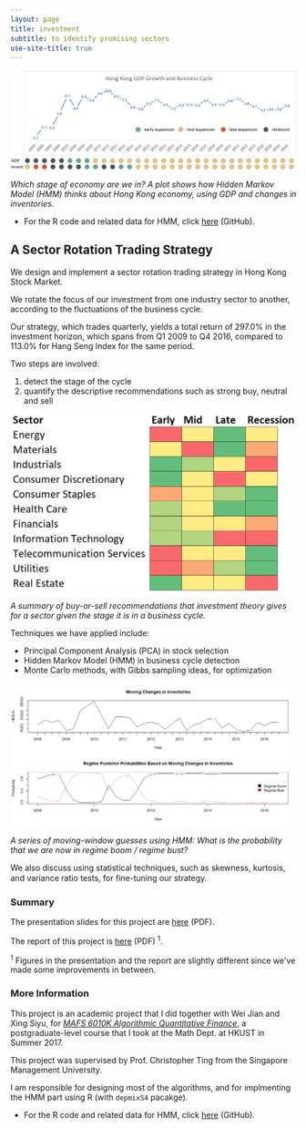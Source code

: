 ```yaml
---
layout: page
title: investment
subtitle: to identify promising sectors
use-site-title: true
---
```


![cycle](cycle.png)

*Which stage of economy are we in? A plot shows how Hidden Markov Model (HMM) thinks about Hong Kong economy, using GDP and changes in inventories.*

- For the R code and related data for HMM, click [here](https://github.com/imfl/investment-strategies) (GitHub).

## A Sector Rotation Trading Strategy

We design and implement a sector rotation trading strategy in Hong Kong Stock Market.

We rotate the focus of our investment from one industry sector to another, according to the fluctuations of the business cycle.

Our strategy, which trades quarterly, yields a total return of 297.0% in the investment horizon, which spans from Q1 2009 to Q4 2016, compared to 113.0% for Hang Seng Index for the same period.

Two steps are involved:

1. detect the stage of the cycle
2. quantify the descriptive recommendations such as strong buy, neutral and sell

![decisions](decisions.png)

*A summary of buy-or-sell recommendations that investment theory gives for a sector given the stage it is in a business cycle.*

Techniques we have applied include:

- Principal Component Analysis (PCA) in stock selection
- Hidden Markov Model (HMM) in business cycle detection
- Monte Carlo methods, with Gibbs sampling ideas, for optimization

![moving](v.moving.png)

*A series of moving-window guesses using HMM: What is the probability that we are now in regime boom / regime bust?*

We also discuss using statistical techniques, such as skewness, kurtosis, and variance ratio tests, for ﬁne-tuning our strategy.

### Summary

The presentation slides for this project are [here](https://github.com/imfl/investment-strategies/blob/master/summary/slides.pdf) (PDF).

The report of this project is [here](https://github.com/imfl/investment-strategies/blob/master/summary/report.pdf) (PDF) <sup>1</sup>.

<sup>1</sup> Figures in the presentation and the report are slightly different since we've made some improvements in between.

### More Information 

This project is an academic project that I did together with Wei Jian and Xing Siyu, for [*MAFS 6010K Algorithmic Quantitative Finance*](http://cting.x10host.com/AQF/AQF.html), a postgraduate-level course that I took at the Math Dept. at HKUST in Summer 2017.

This project was supervised by Prof. Christopher Ting from the Singapore Management University.

I am responsible for designing most of the algorithms, and for implmenting the HMM part using R (with `depmixS4` pacakge).

- For the R code and related data for HMM, click [here](https://github.com/imfl/investment-strategies) (GitHub).
